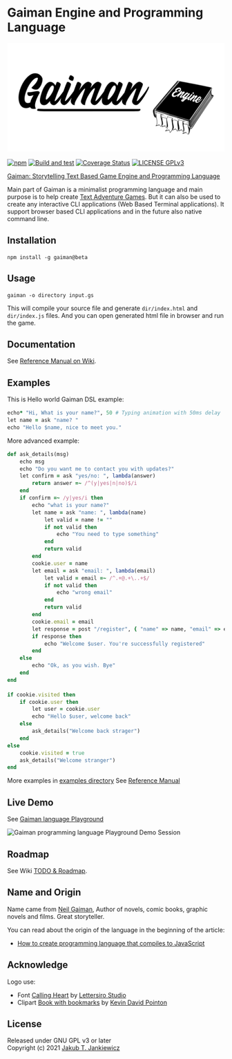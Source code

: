 # Gaiman Engine and Programming Language

![Gaiman: Text based advanture games engine and programming language](assets/banner.svg)

[![npm](https://img.shields.io/badge/npm-1.0.0%E2%80%93beta.2-blue.svg)](https://www.npmjs.com/package/gaiman)
[![Build and test](https://github.com/jcubic/gaiman/actions/workflows/build.yaml/badge.svg)](https://github.com/jcubic/gaiman/actions/workflows/build.yaml)
[![Coverage Status](https://coveralls.io/repos/github/jcubic/gaiman/badge.svg?branch=master)](https://coveralls.io/github/jcubic/gaiman?branch=master)
[![LICENSE GPLv3](https://img.shields.io/badge/license-GPLv3-blue.svg)](https://github.com/jcubic/gaiman/blob/master/LICENSE)

[Gaiman: Storytelling Text Based Game Engine and Programming Language](https://github.com/jcubic/gaiman)

Main part of Gaiman is a minimalist programming language and main purpose is to help create
[Text Adventure Games](https://en.wikipedia.org/wiki/Interactive_fiction). But it can also be used
to create any interactive CLI applications (Web Based Terminal applications).
It support browser based CLI applications and in the future also native command line.

## Installation

```
npm install -g gaiman@beta
```

## Usage

```
gaiman -o directory input.gs
```

This will compile your source file and generate `dir/index.html` and `dir/index.js` files.
And you can open generated html file in browser and run the game.

## Documentation

See [Reference Manual on Wiki](https://github.com/jcubic/gaiman/wiki/Reference-Manual).

## Examples


This is Hello world Gaiman DSL example:

```ruby
echo* "Hi, What is your name?", 50 # Typing animation with 50ms delay
let name = ask "name? "
echo "Hello $name, nice to meet you."
```

More advanced example:

```ruby
def ask_details(msg)
    echo msg
    echo "Do you want me to contact you with updates?"
    let confirm = ask "yes/no: ", lambda(answer)
        return answer =~ /^(y|yes|n|no)$/i
    end
    if confirm =~ /y|yes/i then
        echo "what is your name?"
        let name = ask "name: ", lambda(name)
            let valid = name != ""
            if not valid then
                echo "You need to type something"
            end
            return valid
        end
        cookie.user = name
        let email = ask "email: ", lambda(email)
            let valid = email =~ /^.+@.+\..+$/
            if not valid then
                echo "wrong email"
            end
            return valid
        end
        cookie.email = email
        let response = post "/register", { "name" => name, "email" => email }
        if response then
            echo "Welcome $user. You're successfully registered"
        end
    else
        echo "Ok, as you wish. Bye"
    end
end

if cookie.visited then
    if cookie.user then
        let user = cookie.user
        echo "Hello $user, welcome back"
    else
        ask_details("Welcome back strager")
    end
else
    cookie.visited = true
    ask_details("Welcome stranger")
end
```

More examples in [examples directory](https://github.com/jcubic/gaiman/tree/master/examples)
See [Reference Manual](https://github.com/jcubic/gaiman/wiki/Reference-Manual)


## Live Demo

See [Gaiman language Playground](https://gaiman.js.org/)

![Gaiman programming language Playground Demo Session](https://github.com/jcubic/gaiman/blob/master/assets/simple.gif?raw=true)

## Roadmap

See Wiki [TODO & Roadmap](https://github.com/jcubic/gaiman/wiki/TODO-&-Roadmap).

## Name and Origin

Name came from [Neil Gaiman](https://en.wikipedia.org/wiki/Neil_Gaiman),
Author of novels, comic books, graphic novels and films. Great storyteller.

You can read about the origin of the language in the beginning of the article:
* [How to create programming language that compiles to JavaScript](https://hackernoon.com/creating-your-own-javascript-based-programming-language-has-never-been-easier-wju33by)

## Acknowledge

Logo use:

* Font [Calling Heart](https://www.dafont.com/calling-heart.font)
  by [Lettersiro Studio](https://www.dafont.com/lettersiro-studio.d7440)
* Clipart [Book with bookmarks](https://openclipart.org/detail/280709/book-with-bookmarks)
  by [Kevin David Pointon](https://openclipart.org/artist/Firkin)

## License

Released under GNU GPL v3 or later<br/>
Copyright (c) 2021 [Jakub T. Jankiewicz](https://jcubic.pl/me)
